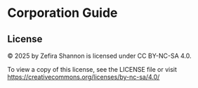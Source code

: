 # Corporation Guide

## License

© 2025 by Zefira Shannon is licensed under CC BY-NC-SA 4.0.

To view a copy of this license, see the LICENSE file or visit
https://creativecommons.org/licenses/by-nc-sa/4.0/

<img
src="https://mirrors.creativecommons.org/presskit/icons/cc.svg" alt=""
style="max-width: 1em;max-height:1em;margin-left: .2em;"><img
src="https://mirrors.creativecommons.org/presskit/icons/by.svg" alt=""
style="max-width: 1em;max-height:1em;margin-left: .2em;"><img
src="https://mirrors.creativecommons.org/presskit/icons/nc.svg" alt=""
style="max-width: 1em;max-height:1em;margin-left: .2em;"><img
src="https://mirrors.creativecommons.org/presskit/icons/sa.svg" alt=""
style="max-width: 1em;max-height:1em;margin-left: .2em;">
